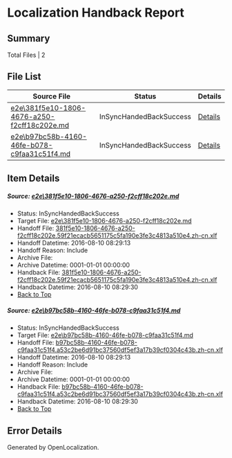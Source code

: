 # <a name='report-top'></a> Localization Handback Report

## Summary
 Total Files | 2

## File List
 Source File | Status | Details 
 ----------- | ------ | ------- 
 [e2e\381f5e10-1806-4676-a250-f2cff18c202e.md](https://github.com/OpenLocalizationTestOrg/oltest/blob/f262121706669ef7d4045aee9602966b523debcd/e2e/381f5e10-1806-4676-a250-f2cff18c202e.md) | InSyncHandedBackSuccess | [Details](#6ef7aecb4b041b896902c2b0d572b7ed1e675e681)
 [e2e\b97bc58b-4160-46fe-b078-c9faa31c51f4.md](https://github.com/OpenLocalizationTestOrg/oltest/blob/f262121706669ef7d4045aee9602966b523debcd/e2e/b97bc58b-4160-46fe-b078-c9faa31c51f4.md) | InSyncHandedBackSuccess | [Details](#db96774b2eb2b6b59137fc99336f9f835f1eb57a4)

## Item Details
##### <a name='6ef7aecb4b041b896902c2b0d572b7ed1e675e681'></a> Source: [e2e\381f5e10-1806-4676-a250-f2cff18c202e.md](https://github.com/OpenLocalizationTestOrg/oltest/blob/f262121706669ef7d4045aee9602966b523debcd/e2e/381f5e10-1806-4676-a250-f2cff18c202e.md)
* Status: InSyncHandedBackSuccess
* Target File: [e2e\381f5e10-1806-4676-a250-f2cff18c202e.md](https://github.com/OpenLocalizationTestOrg/ol-test-zhcn/blob/424499a5b72e711d7281ce017af995a378465b1b/e2e/381f5e10-1806-4676-a250-f2cff18c202e.md)
* Handoff File: [381f5e10-1806-4676-a250-f2cff18c202e.59f21ecacb5651175c5fa190e3fe3c4813a510e4.zh-cn.xlf](https://github.com/OpenLocalizationTestOrg/olhandoff-e2e/blob/0d83ab827ae27ed8645e1d2ed20346695354c9c1/ol-handoff/OpenLocalizationTestOrg/ol-test-zhcn/ci/ht/381f5e10-1806-4676-a250-f2cff18c202e.59f21ecacb5651175c5fa190e3fe3c4813a510e4.zh-cn.xlf)
* Handoff Datetime: 2016-08-10 08:29:13
* Handoff Reason: Include
* Archive File: 
* Archive Datetime: 0001-01-01 00:00:00
* Handback File: [381f5e10-1806-4676-a250-f2cff18c202e.59f21ecacb5651175c5fa190e3fe3c4813a510e4.zh-cn.xlf](https://github.com/OpenLocalizationTestOrg/olhandback-e2e/blob/389641cadf5aef0c5766a054a93fa6f515869d2e/ol-handback/OpenLocalizationTestOrg/ol-test-zhcn/ci/ht/381f5e10-1806-4676-a250-f2cff18c202e.59f21ecacb5651175c5fa190e3fe3c4813a510e4.zh-cn.xlf)
* Handback Datetime: 2016-08-10 08:29:30
* [Back to Top](#report-top)

##### <a name='db96774b2eb2b6b59137fc99336f9f835f1eb57a4'></a> Source: [e2e\b97bc58b-4160-46fe-b078-c9faa31c51f4.md](https://github.com/OpenLocalizationTestOrg/oltest/blob/f262121706669ef7d4045aee9602966b523debcd/e2e/b97bc58b-4160-46fe-b078-c9faa31c51f4.md)
* Status: InSyncHandedBackSuccess
* Target File: [e2e\b97bc58b-4160-46fe-b078-c9faa31c51f4.md](https://github.com/OpenLocalizationTestOrg/ol-test-zhcn/blob/424499a5b72e711d7281ce017af995a378465b1b/e2e/b97bc58b-4160-46fe-b078-c9faa31c51f4.md)
* Handoff File: [b97bc58b-4160-46fe-b078-c9faa31c51f4.a53c2be6d91bc37560df5ef3a17b39cf0304c43b.zh-cn.xlf](https://github.com/OpenLocalizationTestOrg/olhandoff-e2e/blob/0d83ab827ae27ed8645e1d2ed20346695354c9c1/ol-handoff/OpenLocalizationTestOrg/ol-test-zhcn/ci/ht/b97bc58b-4160-46fe-b078-c9faa31c51f4.a53c2be6d91bc37560df5ef3a17b39cf0304c43b.zh-cn.xlf)
* Handoff Datetime: 2016-08-10 08:29:13
* Handoff Reason: Include
* Archive File: 
* Archive Datetime: 0001-01-01 00:00:00
* Handback File: [b97bc58b-4160-46fe-b078-c9faa31c51f4.a53c2be6d91bc37560df5ef3a17b39cf0304c43b.zh-cn.xlf](https://github.com/OpenLocalizationTestOrg/olhandback-e2e/blob/389641cadf5aef0c5766a054a93fa6f515869d2e/ol-handback/OpenLocalizationTestOrg/ol-test-zhcn/ci/ht/b97bc58b-4160-46fe-b078-c9faa31c51f4.a53c2be6d91bc37560df5ef3a17b39cf0304c43b.zh-cn.xlf)
* Handback Datetime: 2016-08-10 08:29:30
* [Back to Top](#report-top)


## Error Details

Generated by OpenLocalization.
